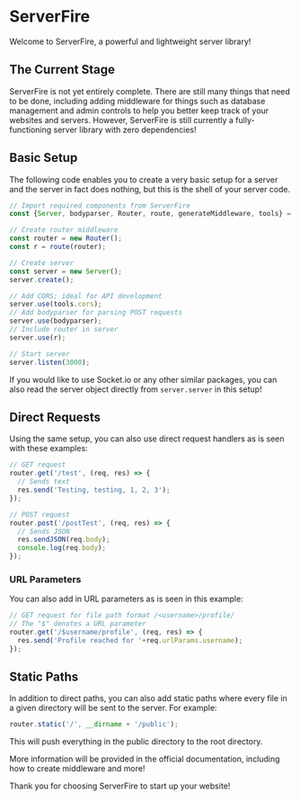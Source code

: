 # ServerFire

Welcome to ServerFire, a powerful and lightweight server library!

## The Current Stage

ServerFire is not yet entirely complete. There are still many things that need to be done, including adding middleware for things such as database management and admin controls to help you better keep track of your websites and servers. However, ServerFire is still currently a fully-functioning server library with zero dependencies!

## Basic Setup


The following code enables you to create a very basic setup for a server and the server in fact does nothing, but this is the shell of your server code.
```js
// Import required components from ServerFire
const {Server, bodyparser, Router, route, generateMiddleware, tools} = require('serverfire');

// Create router middleware
const router = new Router();
const r = route(router);

// Create server
const server = new Server();
server.create();

// Add CORS; ideal for API development
server.use(tools.cors);
// Add bodyparser for parsing POST requests
server.use(bodyparser);
// Include router in server
server.use(r);

// Start server
server.listen(3000);
```


If you would like to use Socket.io or any other similar packages, you can also read the server object directly from `server.server` in this setup!


## Direct Requests

Using the same setup, you can also use direct request handlers as is seen with these examples:
```js
// GET request
router.get('/test', (req, res) => {
  // Sends text
  res.send('Testing, testing, 1, 2, 3');
});

// POST request
router.post('/postTest', (req, res) => {
  // Sends JSON
  res.sendJSON(req.body);
  console.log(req.body);
});
```

### URL Parameters

You can also add in URL parameters as is seen in this example:
```js
// GET request for file path format /<username>/profile/
// The "$" denotes a URL parameter
router.get('/$username/profile', (req, res) => {
  res.send('Profile reached for '+req.urlParams.username);
});
```

## Static Paths
In addition to direct paths, you can also add static paths where every file in a given directory will be sent to the server. For example:
```js
router.static('/', __dirname + '/public');
```
This will push everything in the public directory to the root directory.


More information will be provided in the official documentation, including how to create middleware and more!






Thank you for choosing ServerFire to start up your website!
